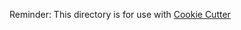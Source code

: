 Reminder: This directory is for use with
[Cookie Cutter](https://cookiecutter.readthedocs.io/en/1.7.3/overview.html)
